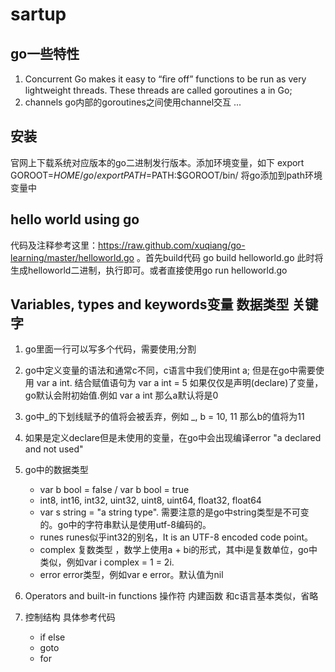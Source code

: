 # sartup
## go一些特性
1. Concurrent
 Go makes it easy to “ﬁre off” functions to be run as very lightweight threads. These
 threads are called goroutines a in Go;
2. channels
 go内部的goroutines之间使用channel交互
...

## 安装
官网上下载系统对应版本的go二进制发行版本。添加环境变量，如下
	export GOROOT=$HOME/go/
	export PATH=$PATH:$GOROOT/bin/ 
将go添加到path环境变量中

## hello world using go
代码及注释参考这里：https://raw.github.com/xuqiang/go-learning/master/helloworld.go 。首先build代码
go build helloworld.go
此时将生成helloworld二进制，执行即可。或者直接使用go run helloworld.go

## Variables, types and keywords变量 数据类型 关键字
1. go里面一行可以写多个代码，需要使用;分割
2. go中定义变量的语法和通常c不同，c语言中我们使用int a; 但是在go中需要使用 var a int. 结合赋值语句为
var a int = 5
如果仅仅是声明(declare)了变量，go默认会附初始值.例如
	var a int
那么a默认将是0
3. go中_的下划线赋予的值将会被丢弃，例如
	_, b = 10, 11
那么b的值将为11
4. 如果是定义declare但是未使用的变量，在go中会出现编译error "a declared and not used"
5. go中的数据类型
	* var b bool = false / var b bool = true
	* int8, int16, int32, uint32, uint8, uint64, float32, float64
	* var s string = "a string type". 需要注意的是go中string类型是不可变的。go中的字符串默认是使用utf-8编码的。
	* runes runes似乎int32的别名，It is an UTF-8 encoded code point。
	* complex 复数类型 ，数学上使用a + bi的形式，其中i是复数单位，go中类似，例如var i complex = 1 = 2i.
	* error error类型，例如var e error。默认值为nil
6. Operators and built-in functions 操作符 内建函数
和c语言基本类似，省略

7. 控制结构
具体参考代码
	* if else
	* goto 
	* for 
